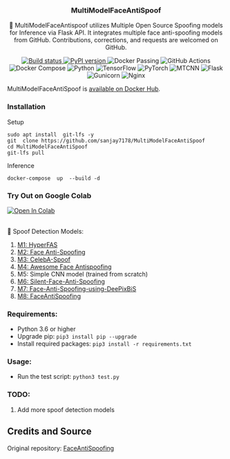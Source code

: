 
<h3 align="center">MultiModelFaceAntiSpoof</h3>

<p align="center">
  🚀 MultiModelFaceAntispoof utilizes Multiple Open Source Spoofing models for Inference via Flask API. It integrates multiple face anti-spoofing models from GitHub. Contributions, corrections, and requests are welcomed on GitHub.
</p>
<p align="center">
  <a href="https://github.com/sanjay7178/actions/checkout/actions/runs/">
    <img src="https://img.shields.io/github/sanjay7178/workflow/status/actions/checkout/CI?logo=github&label=tests" alt="Build status">
  </a>
  
  <a href="https://pypi.org/project/[flasgger/">
    <img src="https://img.shields.io/pypi/v/flasgger?logo=python&logoColor=white" alt="PyPI version">
  </a>

  <img src="https://img.shields.io/badge/Docker%20Passing-2496ED?logo=docker&logoColor=white" alt="Docker Passing">

  <img src="https://img.shields.io/badge/GitHub%20Actions-2088FF?logo=github%20actions&logoColor=white" alt="GitHub Actions">

  <img src="https://img.shields.io/badge/Docker%20Compose-2496ED?logo=docker&logoColor=white" alt="Docker Compose">

  <img src="https://img.shields.io/badge/Python-3776AB?logo=python&logoColor=white" alt="Python">

  <img src="https://img.shields.io/badge/TensorFlow-FF6F00?logo=tensorflow&logoColor=white" alt="TensorFlow">

  <img src="https://img.shields.io/badge/PyTorch-EE4C2C?logo=pytorch&logoColor=white" alt="PyTorch">

  <img src="https://img.shields.io/badge/MTCNN-N%2FA" alt="MTCNN">

  <img src="https://img.shields.io/badge/Flask-000000?logo=flask&logoColor=white" alt="Flask">

  <img src="https://img.shields.io/badge/Gunicorn-37404F?logo=gunicorn&logoColor=white" alt="Gunicorn">

  <img src="https://img.shields.io/badge/Nginx-009639?logo=nginx&logoColor=white" alt="Nginx">
</p>

MultiModelFaceAntiSpoof is [available on Docker Hub](https://hub.docker.com/r/sanjay7178/facespoof).



### Installation
Setup
```
sudo apt install  git-lfs -y
git  clone https://github.com/sanjay7178/MultiModelFaceAntiSpoof
cd MultiModelFaceAntiSpoof
git-lfs pull
```
Inference
```
docker-compose  up  --build -d
```

### Try Out on Google Colab
<div>
  <a href="https://colab.research.google.com/drive/1M3GIDJVXQk0LYTxvXoOK8t6v3CxZUk-6?usp=sharing">
    <img src="https://colab.research.google.com/assets/colab-badge.svg" target="_blank" alt="Open In Colab">
  </a>
</div>

<br>

🔬 Spoof Detection Models:

1. [M1: HyperFAS](https://github.com/zeusees/HyperFAS)
2. [M2: Face Anti-Spoofing](https://github.com/emadeldeen24/face-anti-spoofing)
3. [M3: CelebA-Spoof](https://github.com/Davidzhangyuanhan/CelebA-Spoof)
4. [M4: Awesome Face Antispoofing](https://github.com/JinghuiZhou/awesome_face_antispoofing)
5. M5: Simple CNN model (trained from scratch)
6. [M6: Silent-Face-Anti-Spoofing](https://github.com/minivision-ai/Silent-Face-Anti-Spoofing)
7. [M7: Face-Anti-Spoofing-using-DeePixBiS](https://github.com/Saiyam26/Face-Anti-Spoofing-using-DeePixBiS)
8. [M8: FaceAntiSpoofing](https://github.com/pourfard/FaceAntiSpoofing)

### Requirements:
- Python 3.6 or higher
- Upgrade pip: `pip3 install pip --upgrade`
- Install required packages: `pip3 install -r requirements.txt`

### Usage:
- Run the test script: `python3 test.py`

### TODO:
1. Add more spoof detection models

## Credits and Source
Original repository: [FaceAntiSpoofing](https://github.com/pourfard/FaceAntiSpoofing)
